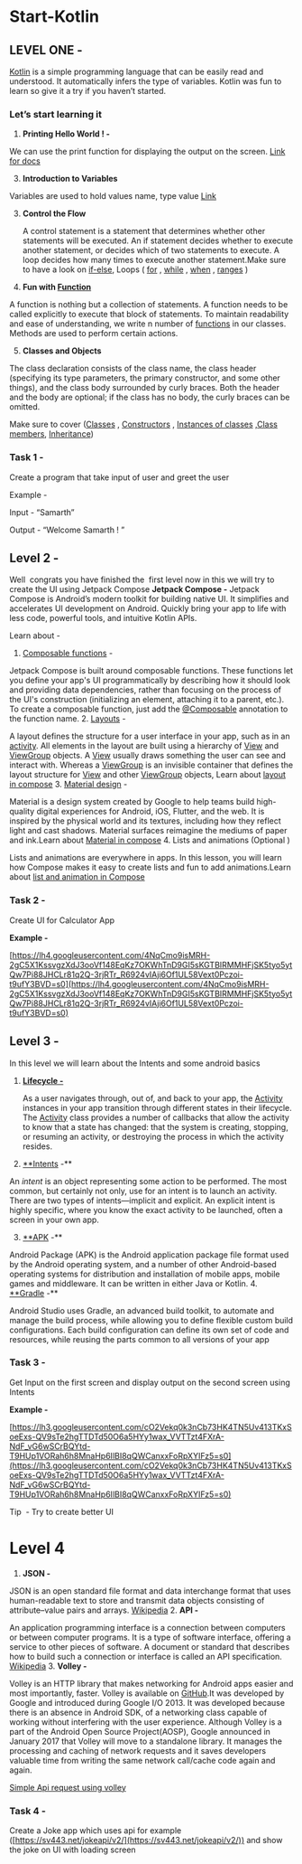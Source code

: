 # Start-Kotlin

## LEVEL ONE -

[Kotlin](https://kotlinlang.org/) is a simple programming language that can be easily read and understood. It automatically infers the type of variables. Kotlin was fun to learn so give it a try if you haven’t started.

### Let’s start learning it

1. **Printing Hello World ! -**

We can use the print function for displaying the output on the screen. [Link for docs](https://kotlinlang.org/docs/basic-syntax.html#print-to-the-standard-output) 

3. **Introduction to Variables**

   
  Variables are used to hold values name, type value [Link](https://kotlinlang.org/docs/basic-types.html)


3. **Control the Flow**




   A control statement is a statement that determines whether other statements will be executed. An if statement decides whether to execute another statement, or decides which of two statements to execute. A loop decides how many times to execute another statement.Make sure to have a look on [if-else](https://kotlinlang.org/docs/basic-syntax.html#conditional-expressions), Loops ( [for](https://kotlinlang.org/docs/basic-syntax.html#for-loop) , [while](https://kotlinlang.org/docs/basic-syntax.html#while-loop) , [when](https://kotlinlang.org/docs/basic-syntax.html#when-expression) , [ranges](https://kotlinlang.org/docs/basic-syntax.html#ranges) )


4. **Fun with [Function](https://kotlinlang.org/docs/basic-syntax.html#functions)**


A function is nothing but a collection of statements. A function needs to be called explicitly to execute that block of statements. To maintain readability and ease of understanding, we write n number of [functions](https://kotlinlang.org/docs/basic-syntax.html#functions) in our classes. Methods are used to perform certain actions.

5. **Classes and Objects**

The class declaration consists of the class name, the class header (specifying its type parameters, the primary constructor, and some other things), and the class body surrounded by curly braces. Both the header and the body are optional; if the class has no body, the curly braces can be omitted.

Make sure to cover ([Classes](https://kotlinlang.org/docs/classes.html#top) , [Constructors](https://kotlinlang.org/docs/classes.html#constructors) , [Instances of classes](https://kotlinlang.org/docs/classes.html#creating-instances-of-classes) ,[Class members](https://kotlinlang.org/docs/classes.html#class-members), [Inheritance](https://kotlinlang.org/docs/classes.html#inheritance))

### **Task 1 -**

Create a program that take input of user and greet the user

Example -

Input - “Samarth”

Output - “Welcome Samarth ! ”

## Level 2 -

Well  congrats you have finished the  first level now in this we will try to create the UI using Jetpack Compose **Jetpack Compose -** Jetpack Compose is Android’s modern toolkit for building native UI. It simplifies and accelerates UI development on Android. Quickly bring your app to life with less code, powerful tools, and intuitive Kotlin APIs.

Learn about -

1. [Composable functions](https://developer.android.com/jetpack/compose/tutorial) -

Jetpack Compose is built around composable functions. These functions let you define your app's UI programmatically by describing how it should look and providing data dependencies, rather than focusing on the process of the UI's construction (initializing an element, attaching it to a parent, etc.). To create a composable function, just add the [@Composable](https://developer.android.com/reference/kotlin/androidx/compose/runtime/Composable) annotation to the function name.
2. [Layouts](https://developer.android.com/guide/topics/ui/declaring-layout) -

A layout defines the structure for a user interface in your app, such as in an [activity](https://developer.android.com/guide/components/activities). All elements in the layout are built using a hierarchy of [View](https://developer.android.com/reference/android/view/View) and [ViewGroup](https://developer.android.com/reference/android/view/ViewGroup) objects. A [View](https://developer.android.com/reference/android/view/View) usually draws something the user can see and interact with. Whereas a [ViewGroup](https://developer.android.com/reference/android/view/ViewGroup) is an invisible container that defines the layout structure for [View](https://developer.android.com/reference/android/view/View) and other [ViewGroup](https://developer.android.com/reference/android/view/ViewGroup) objects, Learn about [layout in compose](https://developer.android.com/jetpack/compose/tutorial)
3. [Material design](https://material.io/design) -

Material is a design system created by Google to help teams build high-quality digital experiences for Android, iOS, Flutter, and the web. It is inspired by the physical world and its textures, including how they reflect light and cast shadows. Material surfaces reimagine the mediums of paper and ink.Learn about [Material in compose](https://developer.android.com/jetpack/compose/tutorial)
4. Lists and animations (Optional )

Lists and animations are everywhere in apps. In this lesson, you will learn how Compose makes it easy to create lists and fun to add animations.Learn about [list and animation in Compose](https://developer.android.com/jetpack/compose/tutorial)


### **Task 2 -**

Create UI for Calculator App

**Example -**

[https://lh4.googleusercontent.com/4NqCmo9isMRH-2gC5X1KssvgzXdJ3ooVf148EqKz7OKWhTnD9GI5sKGTBIRMMHFjSK5tyo5ytQw7Pi88JHCLr81q2Q-3rjRTr_R6924vIAji6Of1UL58Vext0Pczoi-t9ufY3BVD=s0](https://lh4.googleusercontent.com/4NqCmo9isMRH-2gC5X1KssvgzXdJ3ooVf148EqKz7OKWhTnD9GI5sKGTBIRMMHFjSK5tyo5ytQw7Pi88JHCLr81q2Q-3rjRTr_R6924vIAji6Of1UL58Vext0Pczoi-t9ufY3BVD=s0)

## Level 3 -

In this level we will learn about the Intents and some android basics

1. [**Lifecycle -**](https://developer.android.com/guide/components/activities/activity-lifecycle)

   As a user navigates through, out of, and back to your app, the [Activity](https://developer.android.com/reference/android/app/Activity) instances in your app transition through different states in their lifecycle. The [Activity](https://developer.android.com/reference/android/app/Activity) class provides a number of callbacks that allow the activity to know that a state has changed: that the system is creating, stopping, or resuming an activity, or destroying the process in which the activity resides.

2.  [**Intents](https://developer.android.com/guide/components/intents-filters) -**

An *intent* is an object representing some action to be performed. The most common, but certainly not only, use for an intent is to launch an activity. There are two types of intents—implicit and explicit. An explicit intent is highly specific, where you know the exact activity to be launched, often a screen in your own app.

3. [**APK](https://en.wikipedia.org/wiki/Android_application_package#:~:text=Android%20Package%20(APK)%20is%20the,in%20either%20Java%20or%20Kotlin.) -**

Android Package (APK) is the Android application package file format used by the Android operating system, and a number of other Android-based operating systems for distribution and installation of mobile apps, mobile games and middleware. It can be written in either Java or Kotlin.
4. [**Gradle](https://developer.android.com/studio/build#:~:text=Android%20Studio%20uses%20Gradle%2C%20an,all%20versions%20of%20your%20app.) -**

Android Studio uses Gradle, an advanced build toolkit, to automate and manage the build process, while allowing you to define flexible custom build configurations. Each build configuration can define its own set of code and resources, while reusing the parts common to all versions of your app

### Task 3 -

Get Input on the first screen and display output on the second screen using Intents

**Example -**

[https://lh3.googleusercontent.com/cO2Vekq0k3nCb73HK4TN5Uv413TKxSoeExs-QV9sTe2hgTTDTd50O6a5HYy1wax_VVTTzt4FXrA-NdF_vG6wSCrBQYtd-T9HUp1VORah6h8MnaHp6IlBI8qQWCanxxFoRpXYIFz5=s0](https://lh3.googleusercontent.com/cO2Vekq0k3nCb73HK4TN5Uv413TKxSoeExs-QV9sTe2hgTTDTd50O6a5HYy1wax_VVTTzt4FXrA-NdF_vG6wSCrBQYtd-T9HUp1VORah6h8MnaHp6IlBI8qQWCanxxFoRpXYIFz5=s0)

Tip  - Try to create better UI

# Level 4

1. **JSON -**

JSON is an open standard file format and data interchange format that uses human-readable text to store and transmit data objects consisting of attribute–value pairs and arrays. [Wikipedia](https://en.wikipedia.org/wiki/JSON)
2. **API -**

An application programming interface is a connection between computers or between computer programs. It is a type of software interface, offering a service to other pieces of software. A document or standard that describes how to build such a connection or interface is called an API specification. [Wikipedia](https://en.wikipedia.org/wiki/API)
3. **Volley -**

Volley is an HTTP library that makes networking for Android apps easier and most importantly, faster. Volley is available on [GitHub](https://github.com/google/volley).It was developed by Google and introduced during Google I/O 2013. It was developed because there is an absence in Android SDK, of a networking class capable of working without interfering with the user experience. Although Volley is a part of the Android Open Source Project(AOSP), Google announced in January 2017 that Volley will move to a standalone library. It manages the processing and caching of network requests and it saves developers valuable time from writing the same network call/cache code again and again.

[Simple Api request using volley](https://developer.android.com/training/volley/simple)

### Task 4 -

  Create a Joke app which uses api for example ([https://sv443.net/jokeapi/v2/](https://sv443.net/jokeapi/v2/)) and show the joke on UI with loading screen
